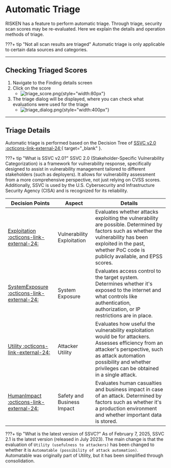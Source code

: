 # Automatic Triage
RISKEN has a feature to perform automatic triage.
Through triage, security scan scores may be re-evaluated.
Here we explain the details and operation methods of triage.

???+ tip "Not all scan results are triaged"
    Automatic triage is only applicable to certain data sources and categories.

---

## Checking Triaged Scores
1. Navigate to the Finding details screen
2. Click on the score
    - ![triage_score.png](/img/risken/triage_score.png){style="width:80px"}
3. The triage dialog will be displayed, where you can check what evaluations were used for the triage
    - ![triage_dialog.png](/img/risken/triage_dialog.png){style="width:400px"}

---

## Triage Details
Automatic triage is performed based on the Decision Tree of [SSVC v2.0 :octicons-link-external-24:](https://certcc.github.io/SSVC/){ target="_blank" }.

???+ tip "What is SSVC v2.0?"
    SSVC 2.0 (Stakeholder-Specific Vulnerability Categorization) is a framework for vulnerability response, specifically designed to assist in vulnerability management tailored to different stakeholders (such as deployers).
    It allows for vulnerability assessment from a more comprehensive perspective, not just relying on CVSS scores.
    Additionally, SSVC is used by the U.S. Cybersecurity and Infrastructure Security Agency (CISA) and is recognized for its reliability.

| Decision Points | Aspect | Details |
|---|---|---|
| [Exploitation :octicons-link-external-24:](https://certcc.github.io/SSVC/reference/decision_points/exploitation/) | Vulnerability Exploitation | Evaluates whether attacks exploiting the vulnerability are possible. Determined by factors such as whether the vulnerability has been exploited in the past, whether PoC code is publicly available, and EPSS scores. |
| [SystemExposure :octicons-link-external-24:](https://certcc.github.io/SSVC/reference/decision_points/system_exposure/) | System Exposure | Evaluates access control to the target system. Determines whether it's exposed to the internet and what controls like authentication, authorization, or IP restrictions are in place. |
| [Utility :octicons-link-external-24:](https://certcc.github.io/SSVC/reference/decision_points/utility/) | Attacker Utility | Evaluates how useful the vulnerability exploitation would be for attackers. Assesses efficiency from an attacker's perspective, such as attack automation possibility and whether privileges can be obtained in a single attack. |
| [HumanImpact :octicons-link-external-24:](https://certcc.github.io/SSVC/reference/decision_points/human_impact/) | Safety and Business Impact | Evaluates human casualties and business impact in case of an attack. Determined by factors such as whether it's a production environment and whether important data is stored. |


???+ tip "What is the latest version of SSVC?"
    As of February 7, 2025, SSVC 2.1 is the latest version (released in July 2023).
    The main change is that the evaluation of `Utility (usefulness to attackers)` has been changed to whether it is `Automatable (possibility of attack automation)`.
    Automatable was originally part of Utility, but it has been simplified through consolidation.
